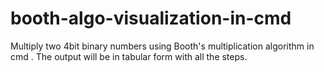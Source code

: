 # booth-algo-visualization-in-cmd
Multiply two 4bit binary numbers using Booth's multiplication algorithm in cmd . The output will be in tabular form with all the steps.
